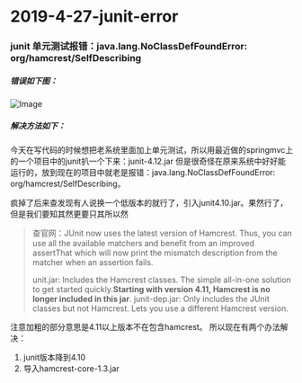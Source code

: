 # 2019-4-27-junit-error

###  junit 单元测试报错：java.lang.NoClassDefFoundError: org/hamcrest/SelfDescribing

##### 错误如下图：

![Image](https://github.com/aaaxma/JavaNote/blob/master/images/junit.png)

##### 解决方法如下：

 今天在写代码的时候想把老系统里面加上单元测试，所以用最近做的springmvc上的一个项目中的junit扒一个下来：junit-4.12.jar 但是很奇怪在原来系统中好好能运行的，放到现在的项目中就老是报错：java.lang.NoClassDefFoundError: org/hamcrest/SelfDescribing。

疯掉了后来查发现有人说换一个低版本的就行了，引入junit4.10.jar。果然行了，但是我们要知其然更要只其所以然 

> 查官网：JUnit now uses the latest version of Hamcrest. Thus, you can use all the available matchers and benefit from an improved assertThat which will now print the mismatch description from the matcher when an assertion fails.
>
> unit.jar: Includes the Hamcrest classes. The simple all-in-one solution to get started quickly.**Starting with version 4.11, Hamcrest is no longer included in this jar**.
> junit-dep.jar: Only includes the JUnit classes but not Hamcrest. Lets you use a different Hamcrest version.

注意加粗的部分意思是4.11以上版本不在包含hamcrest。
所以现在有两个办法解决：

1. junit版本降到4.10
2. 导入hamcrest-core-1.3.jar

